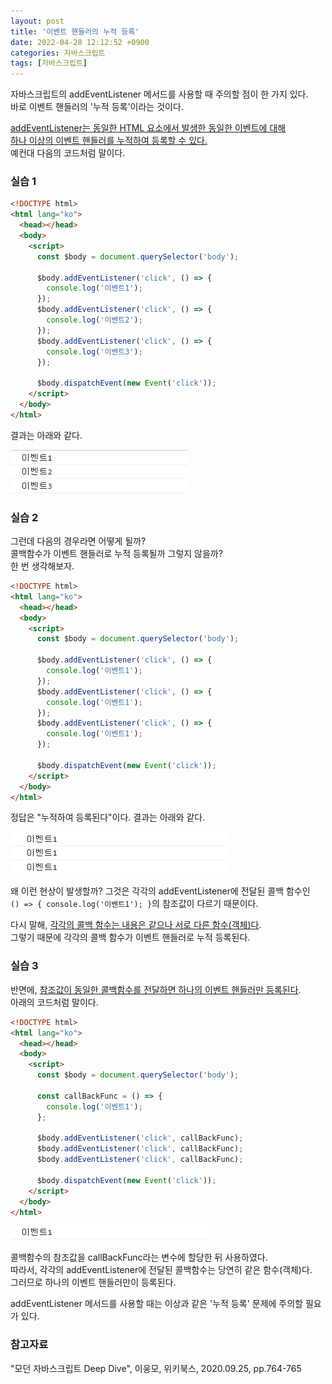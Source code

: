```yaml
---
layout: post
title: '이벤트 핸들러의 누적 등록'
date: 2022-04-28 12:12:52 +0900
categories: 자바스크립트
tags: [자바스크립트]
---
```


자바스크립트의 addEventListener 메서드를 사용할 때 주의할 점이 한 가지 있다.  
바로 이벤트 핸들러의 '누적 등록'이라는 것이다.

<U>addEventListener는 동일한 HTML 요소에서 발생한 동일한 이벤트에 대해</U>  
<U>하나 이상의 이벤트 핸들러를 누적하여 등록할 수 있다.</U>  
예컨대 다음의 코드처럼 말이다.

### 실습 1

```Html
<!DOCTYPE html>
<html lang="ko">
  <head></head>
  <body>
    <script>
      const $body = document.querySelector('body');

      $body.addEventListener('click', () => {
        console.log('이벤트1');
      });
      $body.addEventListener('click', () => {
        console.log('이벤트2');
      });
      $body.addEventListener('click', () => {
        console.log('이벤트3');
      });

      $body.dispatchEvent(new Event('click'));
    </script>
  </body>
</html>
```

결과는 아래와 같다.

<img style="margin-left: 0" src="https://github.com/gitul0515/gitul0515.github.io/blob/main/_posts/image/22_0428_1.png?raw=true" alt="콘솔 결과 이미지">

### 실습 2

그런데 다음의 경우라면 어떻게 될까?  
콜백함수가 이벤트 핸들러로 누적 등록될까 그렇지 않을까?  
한 번 생각해보자.

```HTML
<!DOCTYPE html>
<html lang="ko">
  <head></head>
  <body>
    <script>
      const $body = document.querySelector('body');

      $body.addEventListener('click', () => {
        console.log('이벤트1');
      });
      $body.addEventListener('click', () => {
        console.log('이벤트1');
      });
      $body.addEventListener('click', () => {
        console.log('이벤트1');
      });

      $body.dispatchEvent(new Event('click'));
    </script>
  </body>
</html>
```

정답은 "누적하여 등록된다"이다. 결과는 아래와 같다.

<img style="margin-left: 0" src="https://github.com/gitul0515/gitul0515.github.io/blob/main/_posts/image/22_0428_2.png?raw=true" alt="콘솔 결과 이미지">

왜 이런 현상이 발생할까? 그것은 각각의 addEventListener에 전달된 콜백 함수인  
`() => { console.log('이벤트1'); }`의 참조값이 다르기 때문이다.

다시 말해, <U>각각의 콜백 함수는 내용은 같으나 서로 다른 함수(객체)다</U>.  
그렇기 때문에 각각의 콜백 함수가 이벤트 핸들러로 누적 등록된다.

### 실습 3

반면에, <U>참조값이 동일한 콜백함수를 전달하면 하나의 이벤트 핸들러만 등록된다</U>.  
아래의 코드처럼 말이다.

```HTML
<!DOCTYPE html>
<html lang="ko">
  <head></head>
  <body>
    <script>
      const $body = document.querySelector('body');

      const callBackFunc = () => {
        console.log('이벤트1');
      };

      $body.addEventListener('click', callBackFunc);
      $body.addEventListener('click', callBackFunc);
      $body.addEventListener('click', callBackFunc);

      $body.dispatchEvent(new Event('click'));
    </script>
  </body>
</html>
```

<img style="margin-left: 0" src="https://github.com/gitul0515/gitul0515.github.io/blob/main/_posts/image/22_0428_3.png?raw=true" alt="콘솔 결과 이미지">

콜백함수의 참조값을 callBackFunc라는 변수에 할당한 뒤 사용하였다.  
따라서, 각각의 addEventListener에 전달된 콜백함수는 당연히 같은 함수(객체)다.  
그러므로 하나의 이벤트 핸들러만이 등록된다.

addEventListener 메서드를 사용할 때는 이상과 같은 '누적 등록' 문제에 주의할 필요가 있다.

### 참고자료

"모던 자바스크립트 Deep Dive", 이웅모, 위키북스, 2020.09.25, pp.764-765
